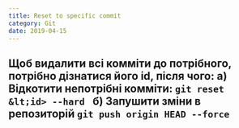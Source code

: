 ```yaml
---
title: Reset to specific commit
category: Git
date: 2019-04-15
---
```


**Щоб видалити всі комміти до потрібного, потрібно дізнатися його id, після чого:**
**а) Відкотити непотрібні комміти:**
`git reset &lt;id> --hard `
**б) Запушити зміни в репозиторій**
`git push origin HEAD --force`
-----